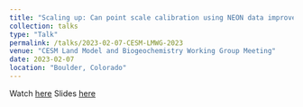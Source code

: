 ```yaml
---
title: "Scaling up: Can point scale calibration using NEON data improve coupled carbon-water cycle in CLM at a regional scale?"
collection: talks
type: "Talk"
permalink: /talks/2023-02-07-CESM-LMWG-2023
venue: "CESM Land Model and Biogeochemistry Working Group Meeting"
date: 2023-02-07
location: "Boulder, Colorado"
---
```

Watch [here](https://youtube.com/clip/Ugkx74M0j_s-jfciL5kSfkPOIjQen0ua8WLw)
Slides [here](https://www.cesm.ucar.edu/sites/default/files/2023-03/2023-cesm-lmwg-t.kavoo_.pdf)
